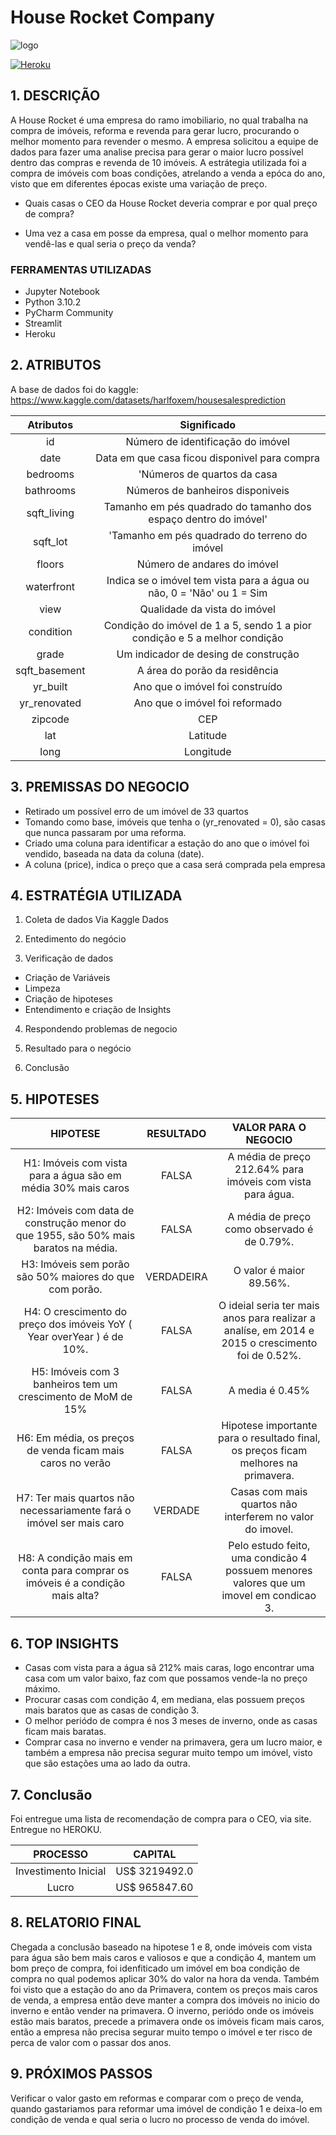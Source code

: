 # House Rocket Company

<img src="https://i.ibb.co/NrShDJt/house-rocket-link2.png" alt="logo" style="zoom:100%;" />

[<img alt="Heroku" src="https://img.shields.io/badge/heroku-%23430098.svg?style=for-the-badge&logo=heroku&logoColor=white"/>](https://danilo-house-rocket.herokuapp.com/)


## 1. DESCRIÇÃO
A House Rocket é uma empresa do ramo imobiliario, no qual trabalha na compra de imóveis, reforma e revenda para gerar lucro, procurando o melhor momento para revender o mesmo. A empresa solicitou a equipe de dados para fazer uma analise precisa para gerar o maior lucro possível dentro das compras e revenda de 10 imóveis. A estrátegia utilizada foi a compra de imóveis com boas condições, atrelando a venda a epóca do ano, visto que em diferentes épocas existe uma variação de preço.

- Quais casas o CEO da House Rocket deveria comprar e por qual preço de compra?

- Uma vez a casa em posse da empresa, qual o melhor momento para vendê-las e qual seria o preço da venda?

### FERRAMENTAS UTILIZADAS

- Jupyter Notebook
- Python 3.10.2
- PyCharm Community
- Streamlit
- Heroku

## 2. ATRIBUTOS
A base de dados foi do kaggle: https://www.kaggle.com/datasets/harlfoxem/housesalesprediction

|    Atributos   |	                                    Significado                             |
| :------------: | :----------------------------------------------------------------------------: |
|       id       |	                         Número de identificação do imóvel                  |
|      date	     |                     Data em que casa ficou disponivel para compra           |
|    bedrooms    |                              'Números de quartos da casa                    |
|    bathrooms   |                    Números de banheiros disponiveis                 |
|   sqft_living  |            Tamanho em pés quadrado do tamanho dos espaço dentro do imóvel' |
|    sqft_lot    |     	            'Tamanho em pés quadrado do terreno do imóvel            |
|     floors     |                       	Número de andares do imóvel                     |
|   waterfront   |    Indica se o imóvel tem vista para a água ou não, 0 = 'Não' ou 1 = Sim|
|      view      |                          Qualidade da vista do imóvel                    |
|    condition   |Condição do imóvel de 1 a 5, sendo 1 a pior condição e 5 a melhor condição|
|      grade     |	                       Um indicador de desing de construção           |
|  sqft_basement |                             A área do porão da residência                  |
|     yr_built   |	                           Ano que o imóvel foi construído                |
|   yr_renovated |                          	Ano que o imóvel foi reformado                  |
|     zipcode    |                                      	  CEP                              |
|       lat      |	                                      Latitude                            |
|       long     |	                                     Longitude                           |

## 3. PREMISSAS DO NEGOCIO

- Retirado um possível erro de um imóvel de 33 quartos
- Tomando como base, imóveis que tenha o (yr_renovated = 0), são casas que nunca passaram por uma reforma.
- Criado uma coluna para identificar a estação do ano que o imóvel foi vendido, baseada na data da coluna (date).
- A coluna (price), indica o preço que a casa será comprada pela empresa

## 4. ESTRATÉGIA UTILIZADA

1. Coleta de dados Via Kaggle Dados

2. Entedimento do negócio

3. Verificação de dados

- Criação de Variáveis
- Limpeza
- Criação de hipoteses
- Entendimento e criação de Insights

4. Respondendo problemas de negocio

5. Resultado para o negócio

6. Conclusão

## 5. HIPOTESES
| HIPOTESE |	RESULTADO	| VALOR PARA O NEGOCIO |
| :------------: | :----------: | :----------------------------------------------------------------------------: |
| H1: Imóveis com vista para a água são em média 30% mais caros	| FALSA	| A média de preço 212.64% para imóveis com vista para água. |
| H2: Imóveis com data de construção menor do que 1955, são 50% mais baratos na média.| FALSA |A média de preço como observado é de 0.79%. |
| H3: Imóveis sem porão são 50% maiores do que com porão. | VERDADEIRA | O valor é maior 89.56%. |
| H4: O crescimento do preço dos imóveis YoY ( Year overYear ) é de 10%. | FALSA | O ideial seria ter mais anos para realizar a analíse, em 2014 e 2015 o crescimento foi de 0.52%. |
| H5: Imóveis com 3 banheiros tem um crescimento de MoM de 15%|	FALSA |	A media é 0.45% |
| H6: Em média, os preços de venda ficam mais caros no verão |	FALSA |	Hipotese importante para o resultado final, os preços ficam melhores na primavera. | 
| H7: Ter mais quartos não necessariamente fará o imóvel ser mais caro | VERDADE | Casas com mais quartos não interferem no valor do imovel. |
| H8: A condição mais em conta para comprar os imóveis é a condição mais alta? | FALSA |	Pelo estudo feito, uma condicão 4 possuem menores valores que um imovel em condicao 3. |

## 6. TOP INSIGHTS

- Casas com vista para a água sã 212% mais caras, logo encontrar uma casa com um valor baixo, faz com que possamos vende-la no preço máximo.
- Procurar casas com condição 4, em mediana, elas possuem preços mais baratos que as casas de condição 3.
- O melhor periódo de compra é nos 3 meses de inverno, onde as casas ficam mais baratas.
- Comprar casa no inverno e vender na primavera, gera um lucro maior, e também a empresa não precisa segurar muito tempo um imóvel, visto que são estações uma ao lado da outra.

## 7. Conclusão
Foi entregue uma lista de recomendação de compra para o CEO, via site. Entregue no HEROKU.

| PROCESSO |	CAPITAL |
|:--------:|:--------:|
| Investimento Inicial | US$ 3219492.0 |
| Lucro	| US$ 965847.60 |

## 8. RELATORIO FINAL
Chegada a conclusão baseado na hipotese 1 e 8, onde imóveis com vista para água são bem mais caros e valiosos e que a condição 4, mantem um bom preço de compra, foi idenfiticado um imóvel em boa condição de compra no qual podemos aplicar 30% do valor na hora da venda. Também foi visto que a estação do ano da Primavera, contem os preços mais caros de venda, a empresa então deve manter a compra dos imóveis no inicio do inverno e então vender na primavera. O inverno, periódo onde os imóveis estão mais baratos, precede a primavera onde os imóveis ficam mais caros, então a empresa não precisa segurar muito tempo o imóvel e ter risco de perca de valor com o passar dos anos.

## 9. PRÓXIMOS PASSOS
Verificar o valor gasto em reformas e comparar com o preço de venda, quando gastariamos para reformar uma imóvel de condição 1 e deixa-lo em condição de venda e qual seria o lucro no processo de venda do imóvel.
